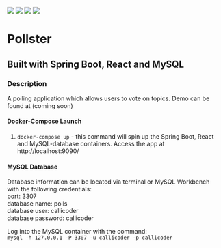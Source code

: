 ![](https://github.com/Lylio/image-repo/blob/master/logos/java.png?raw=true)
![](https://github.com/Lylio/image-repo/blob/master/logos/spring-boot.png?raw=true)
![](https://github.com/Lylio/image-repo/blob/master/logos/react.png?raw=true)
![](https://github.com/Lylio/image-repo/blob/master/logos/mysql.png?raw=true)
# Pollster
## Built with Spring Boot, React and MySQL

### Description
A polling application which allows users to vote on topics. Demo can be found at (coming soon)

#### Docker-Compose Launch
1. `docker-compose up` - this command will spin up the Spring Boot, React and MySQL-database containers. Access the app
at http://localhost:9090/

#### MySQL Database
Database information can be located via terminal or MySQL Workbench with the following credentials:  
port: 3307  
database name: polls  
database user: callicoder  
database password: callicoder  

Log into the MySQL container with the command:  
`mysql -h 127.0.0.1 -P 3307 -u callicoder -p callicoder`


